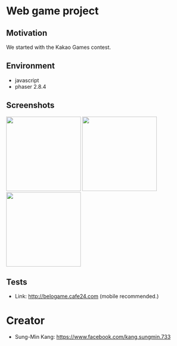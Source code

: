 # Web game project

Motivation
-------------
We started with the Kakao Games contest.

Environment
--------------
* javascript
* phaser 2.8.4

Screenshots
--------------
<div>
<img width = "200" src="https://user-images.githubusercontent.com/11826472/42720296-aa12e7bc-875f-11e8-8b46-fc57f01a1721.PNG">
<img width = "200" src="https://user-images.githubusercontent.com/11826472/42720297-aa3ec7ec-875f-11e8-90a6-ec1db25a94d9.png">
<img width = "200" src="https://user-images.githubusercontent.com/11826472/42720298-aa6a8044-875f-11e8-8936-f71d649fed08.png">
</div>

Tests
-------------
* Link: http://belogame.cafe24.com (mobile recommended.)

# Creator
* Sung-Min Kang: https://www.facebook.com/kang.sungmin.733

